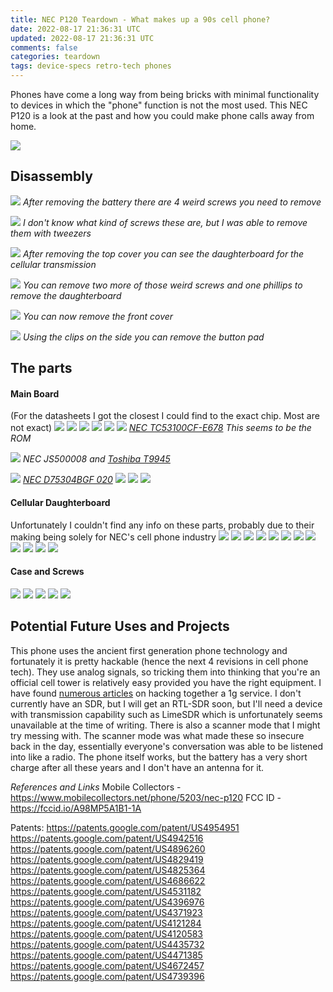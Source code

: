 ```yaml
---           
title: NEC P120 Teardown - What makes up a 90s cell phone?
date: 2022-08-17 21:36:31 UTC
updated: 2022-08-17 21:36:31 UTC
comments: false
categories: teardown
tags: device-specs retro-tech phones
---
```

Phones have come a long way from being bricks with minimal functionality to devices in which the "phone" function is not the most used. This NEC P120 is a look at the past and how you could make phone calls away from home.

![](..\..\assets\2022-8-17-NEC-P120-teardown\images\20220811_145259_anon.png)


## Disassembly

![](..\..\assets\2022-8-17-NEC-P120-teardown\images\20220811_145748_anon.png)
*After removing the battery there are 4 weird screws you need to remove*


![](..\..\assets\2022-8-17-NEC-P120-teardown\images\20220811_145443_anon.png)
*I don't know what kind of screws these are, but I was able to remove them with tweezers*


![](..\..\assets\2022-8-17-NEC-P120-teardown\images\20220811_145417_anon.png)
*After removing the top cover you can see the daughterboard for the cellular transmission*


![](..\..\assets\2022-8-17-NEC-P120-teardown\images\20220811_145355_anon.png)
*You can remove two more of those weird screws and one phillips to remove the daughterboard*


![](..\..\assets\2022-8-17-NEC-P120-teardown\images\20220811_145336_anon.png)
*You can now remove the front cover*


![](..\..\assets\2022-8-17-NEC-P120-teardown\images\20220811_144901_anon.png)
*Using the clips on the side you can remove the button pad*

## The parts

#### Main Board
(For the datasheets I got the closest I could find to the exact chip. Most are not exact)
![](..\..\assets\2022-8-17-NEC-P120-teardown\images\20220811_144929_anon.png)
![](..\..\assets\2022-8-17-NEC-P120-teardown\images\20220811_144935_anon.png)
![](..\..\assets\2022-8-17-NEC-P120-teardown\images\20220811_144945_anon.png)
![](..\..\assets\2022-8-17-NEC-P120-teardown\images\20220811_144950_anon.png)
![](..\..\assets\2022-8-17-NEC-P120-teardown\images\20220811_145002_anon.png)
![](..\..\assets\2022-8-17-NEC-P120-teardown\images\20220811_145009_anon.png)
*[NEC TC53100CF-E678](https://pdf1.alldatasheet.com/datasheet-pdf/view/115078/TOSHIBA/TC531001.html) This seems to be the ROM*

![](..\..\assets\2022-8-17-NEC-P120-teardown\images\20220811_145014_anon.png)
*NEC JS500008 and [Toshiba T9945](https://www.alldatasheet.com/datasheet-pdf/pdf/31161/TOSHIBA/T9947S.html)*

![](..\..\assets\2022-8-17-NEC-P120-teardown\images\20220811_145024_anon.png)
*[NEC D75304BGF 020](https://www.datasheet4u.com/datasheet-pdf/NEC/D75304/pdf.php?id=666043)*
![](..\..\assets\2022-8-17-NEC-P120-teardown\images\20220811_145036_anon.png)
![](..\..\assets\2022-8-17-NEC-P120-teardown\images\20220811_145040_anon.png)
![](..\..\assets\2022-8-17-NEC-P120-teardown\images\20220811_145048_anon.png)

#### Cellular Daughterboard 
Unfortunately I couldn't find any info on these parts, probably due to their making being solely for NEC's cell phone industry
![](..\..\assets\2022-8-17-NEC-P120-teardown\images\20220811_145111_anon.png)
![](..\..\assets\2022-8-17-NEC-P120-teardown\images\20220811_145120_anon.png)
![](..\..\assets\2022-8-17-NEC-P120-teardown\images\20220811_145122_anon.png)
![](..\..\assets\2022-8-17-NEC-P120-teardown\images\20220811_145123_anon.png)
![](..\..\assets\2022-8-17-NEC-P120-teardown\images\20220811_145125_anon.png)
![](..\..\assets\2022-8-17-NEC-P120-teardown\images\20220811_145129_anon.png)
![](..\..\assets\2022-8-17-NEC-P120-teardown\images\20220811_145135_anon.png)
![](..\..\assets\2022-8-17-NEC-P120-teardown\images\20220811_145140_anon.png)
![](..\..\assets\2022-8-17-NEC-P120-teardown\images\20220811_145150_anon.png)
![](..\..\assets\2022-8-17-NEC-P120-teardown\images\20220811_145154_anon.png)
![](..\..\assets\2022-8-17-NEC-P120-teardown\images\20220811_145157_anon.png)
![](..\..\assets\2022-8-17-NEC-P120-teardown\images\20220811_145200_anon.png)

#### Case and Screws
![](..\..\assets\2022-8-17-NEC-P120-teardown\images\20220811_145436_anon.png)
![](..\..\assets\2022-8-17-NEC-P120-teardown\images\20220811_145443_anon.png)
![](..\..\assets\2022-8-17-NEC-P120-teardown\images\20220811_145502_anon.png)
![](..\..\assets\2022-8-17-NEC-P120-teardown\images\20220811_145315_anon.png)
![](..\..\assets\2022-8-17-NEC-P120-teardown\images\20220811_145748_anon.png)


## Potential Future Uses and Projects
This phone uses the ancient first generation phone technology and fortunately it is pretty hackable (hence the next 4 revisions in cell phone tech). They use analog signals, so tricking them into thinking that you're an official cell tower is relatively easy provided you have the right equipment.
I have found [numerous articles](https://hackaday.com/tag/1g/) on hacking together a 1g service. I don't currently have an SDR, but I will get an RTL-SDR soon, but I'll need a device with transmission capability such as LimeSDR which is unfortunately seems unavailable at the time of writing. There is also a scanner mode that I might try messing with. The scanner mode was what made these so insecure back in the day, essentially everyone's conversation was able to be listened into like a radio.
The phone itself works, but the battery has a very short charge after all these years and I don't have an antenna for it.


*References and Links*
Mobile Collectors - https://www.mobilecollectors.net/phone/5203/nec-p120
FCC ID - https://fccid.io/A98MP5A1B1-1A

Patents:
https://patents.google.com/patent/US4954951
https://patents.google.com/patent/US4942516
https://patents.google.com/patent/US4896260
https://patents.google.com/patent/US4829419
https://patents.google.com/patent/US4825364
https://patents.google.com/patent/US4686622
https://patents.google.com/patent/US4531182
https://patents.google.com/patent/US4396976
https://patents.google.com/patent/US4371923
https://patents.google.com/patent/US4121284
https://patents.google.com/patent/US4120583
https://patents.google.com/patent/US4435732
https://patents.google.com/patent/US4471385
https://patents.google.com/patent/US4672457
https://patents.google.com/patent/US4739396


